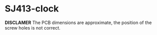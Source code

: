 # SJ413-clock
**DISCLAMER** The PCB dimensions are approximate, the position of the screw holes is not correct.
